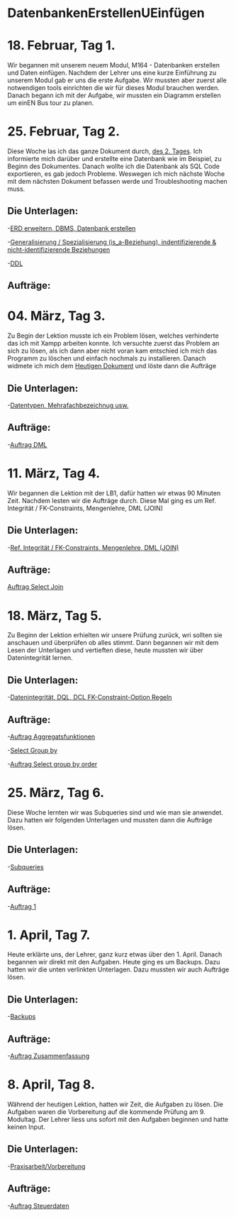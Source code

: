 # DatenbankenErstellenUEinfügen

# 18. Februar, Tag 1.

Wir begannen mit unserem neuem Modul, M164 - Datenbanken erstellen und Daten einfügen. Nachdem der Lehrer uns eine kurze Einführung zu unserem Modul gab er uns die erste Aufgabe. Wir mussten aber zuerst alle notwendigen tools einrichten die wir für dieses Modul brauchen werden. Danach begann ich mit der Aufgabe, wir mussten ein Diagramm erstellen um einEN Bus tour zu planen. 

# 25. Februar, Tag 2.

Diese Woche las ich das ganze Dokument durch, [des 2. Tages](https://gitlab.com/harald.mueller/aktuelle.kurse/-/tree/master/m164). Ich informierte mich darüber und erstellte eine Datenbank wie im Beispiel, zu Beginn des Dokumentes. Danach wollte ich die Datenbank als SQL Code exportieren, es gab jedoch Probleme. Weswegen ich mich nächste Woche mit dem nächsten Dokument befassen werde und Troubleshooting machen muss.

## Die Unterlagen:

-[ERD erweitern, DBMS, Datenbank erstellen](https://gitlab.com/ch-tbz-it/Stud/m164/-/tree/main/2.Tag)

-[Generalisierung / Spezialisierung (is_a-Beziehung), indentifizierende & nicht-identifizierende Beziehungen](https://www.datenbank-grundlagen.de/beziehungen-datenbanken.html)

-[DDL](https://gitlab.com/ch-tbz-it/Stud/m164/-/blob/main/2.Tag/DDL_Intro.md)

## Aufträge:


# 04. März, Tag 3.

Zu Begin der Lektion musste ich ein Problem lösen, welches verhinderte das ich mit Xampp arbeiten konnte. Ich versuchte zuerst das Problem an sich zu lösen, als ich dann aber nicht voran kam entschied ich mich das Programm zu löschen und einfach nochmals zu installieren. Danach widmete ich mich dem [Heutigen Dokument](https://gitlab.com/ch-tbz-it/Stud/m164/-/tree/main/3.Tag#tag-3) und löste dann die Aufträge

## Die Unterlagen:

-[Datentypen, Mehrafachbezeichnug usw.](https://gitlab.com/ch-tbz-it/Stud/m164/-/tree/main/3.Tag#tag-3)

## Aufträge:
-[Auftrag DML](https://github.com/dgdecorso/DatenbankenErstellenUEinf-gen-/blob/main/T3A1.md)

# 11. März, Tag 4.

Wir begannen die Lektion mit der LB1, dafür hatten wir etwas 90 Minuten Zeit. Nachdem lesten wir die Aufträge durch. Diese Mal ging es um Ref. Integrität / FK-Constraints, Mengenlehre, DML (JOIN) 

## Die Unterlagen:

-[Ref. Integrität / FK-Constraints, Mengenlehre, DML (JOIN)](https://gitlab.com/ch-tbz-it/Stud/m164/-/tree/main/4.Tag)

## Aufträge:
[Auftrag Select Join](https://github.com/dgdecorso/DatenbankenErstellenUEinf-gen-/blob/main/T4A1.md)

# 18. März, Tag 5. 

Zu Beginn der Lektion erhielten wir unsere Prüfung zurück, wri sollten sie anschauen und überprüfen ob alles stimmt. Dann begannen wir mit dem Lesen der Unterlagen und vertieften diese, heute mussten wir über Datenintegrität lernen.

## Die Unterlagen:

-[Datenintegrität, DQL, DCL FK-Constraint-Option Regeln  ](https://gitlab.com/ch-tbz-it/Stud/m164/-/tree/main/5.Tag)

## Aufträge:
-[Auftrag Aggregatsfunktionen](https://github.com/dgdecorso/DatenbankenErstellenUEinf-gen-/blob/main/T5A1.md)

-[Select Group by](https://github.com/dgdecorso/DatenbankenErstellenUEinf-gen-/blob/main/T5A2.md)

-[Auftrag Select group by order](https://github.com/dgdecorso/DatenbankenErstellenUEinf-gen-/blob/main/T5A3.md)

# 25. März, Tag 6.

Diese Woche lernten wir was Subqueries sind und wie man sie anwendet. Dazu hatten wir folgenden Unterlagen und mussten dann die Aufträge lösen.

## Die Unterlagen:

-[Subqueries](https://gitlab.com/ch-tbz-it/Stud/m164/-/tree/main/6.Tag)

## Aufträge:
-[Auftrag 1](https://github.com/dgdecorso/DatenbankenErstellenUEinf-gen-/blob/main/T6A1.md)

# 1. April, Tag 7.

Heute erklärte uns, der Lehrer, ganz kurz etwas über den 1. April. Danach begannen wir direkt mit den Aufgaben. Heute ging es um Backups. Dazu hatten wir die unten verlinkten Unterlagen. Dazu mussten wir auch Aufträge lösen.

## Die Unterlagen:

-[Backups](https://github.com/dgdecorso/DatenbankenErstellenUEinfuegen/blob/main/T7A1.md)

## Aufträge:
-[Auftrag Zusammenfassung](https://github.com/dgdecorso/DatenbankenErstellenUEinfuegen/blob/main/T7A1.md)

# 8. April, Tag 8.

Während der heutigen Lektion, hatten wir Zeit, die Aufgaben zu lösen. Die Aufgaben waren die Vorbereitung auf die kommende Prüfung am 9. Modultag. Der Lehrer liess uns sofort mit den Aufgaben beginnen und hatte keinen Input.

## Die Unterlagen:

-[Praxisarbeit/Vorbereitung](https://gitlab.com/ch-tbz-it/Stud/m164/-/tree/main/8.Tag)

## Aufträge:
-[Auftrag Steuerdaten](https://github.com/dgdecorso/DatenbankenErstellenUEinfuegen/blob/main/T7A1.md)

